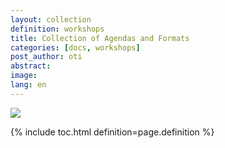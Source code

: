 ```yaml
---
layout: collection
definition: workshops
title: Collection of Agendas and Formats
categories: [docs, workshops]
post_author: oti
abstract:
image:
lang: en
---
```


<p><img src="{{site.baseurl}}/{{site.imageurl}}/CCK_general_intro.png"></p>

{% include toc.html definition=page.definition %}

